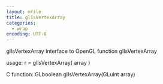 ```yaml
---
layout: mfile
title: glIsVertexArray
categories:
  - wrap
encoding: UTF-8
---
```


glIsVertexArray  Interface to OpenGL function glIsVertexArray

usage:  r = glIsVertexArray( array )

C function:  GLboolean glIsVertexArray(GLuint array)